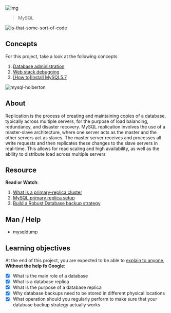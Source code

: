 ![img](https://assets.imaginablefutures.com/media/images/ALX_Logo.max-200x150.png)
  > MySQL


![is-that-some-sort-of-code](https://media4.giphy.com/media/SSM6HdOicCahnOZ5hM/200w.webp?cid=ecf05e47bjhb09umwsgaqef2kx608fx3di0n5pusq65utqe9&rid=200w.webp&ct=g)

## Concepts
For this project, take a look at the following concepts
1. [Database administration](https://intranet.alxswe.com/concepts/49)
2. [Web stack debugging](https://intranet.alxswe.com/concepts/68)
3. [[How to]Install MySQL5.7](https://intranet.alxswe.com/concepts/100002)

![mysql-holberton](https://s3.amazonaws.com/intranet-projects-files/holbertonschool-sysadmin_devops/280/KkrkDHT.png)


## About
Replication is the process of creating and maintaining copies of a database, typically across multiple servers, for the purpose of load balancing, redundancy, and disaster recovery. MySQL replication involves the use of a master-slave architecture, where one server acts as the master and the other servers act as slaves. The master server receives and processes all write requests and then replicates these changes to the slave servers in real-time. This allows for read scaling and high availability, as well as the ability to distribute load across multiple servers

## Resource
__Read or Watch__:
1. [What is a primary-replica cluster](https://www.digitalocean.com/community/tutorials/how-to-choose-a-redundancy-plan-to-ensure-high-availability#sql-replication)
2. [MySQL primary replica setup](https://www.digitalocean.com/community/tutorials/how-to-set-up-replication-in-mysql)
3. [Build a Robust Database backup strategy](https://www.databasejournal.com/ms-sql/developing-a-sql-server-backup-strategy/)


## Man / Help
- mysqldump

## Learning objectives
At the end of this project, you are expected to be able to [explain to anyone](https://fs.blog/feynman-learning-technique/), __Without the help fo Google__:

- [X] What is the main role of a database
- [X] What is a database replica
- [X] What is the purpose of a database replica
- [X] Why database backups need to be stored in different physical locations
- [X] What operation should you regularly perform to make sure that your database backup strategy actually works
